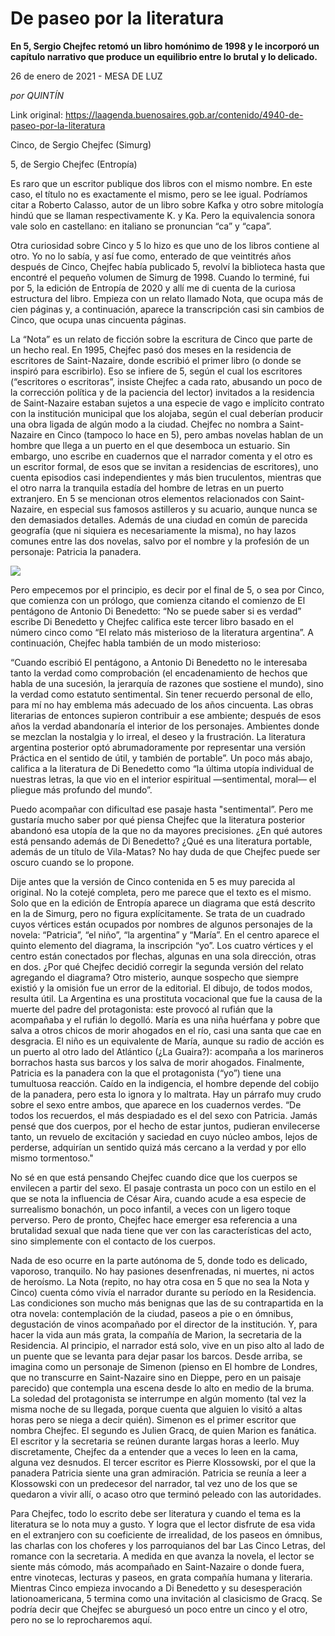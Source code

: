# De paseo por la literatura

**En 5, Sergio Chejfec retomó un libro homónimo de 1998 y le incorporó un capítulo narrativo que produce un equilibrio entre lo brutal y lo delicado.**

26 de enero de 2021 - MESA DE LUZ

_por QUINTÍN_

Link original: https://laagenda.buenosaires.gob.ar/contenido/4940-de-paseo-por-la-literatura



Cinco, de Sergio Chejfec (Simurg)




5, de Sergio Chejfec (Entropía)




Es raro que un escritor publique dos libros con el mismo nombre. En este caso, el título no es exactamente el mismo, pero se lee igual. Podríamos citar a Roberto Calasso, autor de un libro sobre Kafka y otro sobre mitología hindú que se llaman respectivamente K. y Ka. Pero la equivalencia sonora vale solo en castellano: en italiano se pronuncian “ca” y “capa”.




Otra curiosidad sobre Cinco y 5 lo hizo es que uno de los libros contiene al otro. Yo no lo sabía, y así fue como, enterado de que veintitrés años después de Cinco, Chejfec había publicado 5, revolví la biblioteca hasta que encontré el pequeño volumen de Simurg de 1998. Cuando lo terminé, fui por 5, la edición de Entropía de 2020 y allí me di cuenta de la curiosa estructura del libro. Empieza con un relato llamado Nota, que ocupa más de cien páginas y, a continuación, aparece la transcripción casi sin cambios de Cinco, que ocupa unas cincuenta páginas.




La “Nota” es un relato de ficción sobre la escritura de Cinco que parte de un hecho real. En 1995, Chejfec pasó dos meses en la residencia de escritores de Saint-Nazaire, donde escribió el primer libro (o donde se inspiró para escribirlo). Eso se infiere de 5, según el cual los escritores (“escritores o escritoras”, insiste Chejfec a cada rato, abusando un poco de la corrección política y de la paciencia del lector) invitados a la residencia de Saint-Nazaire estaban sujetos a una especie de vago e implícito contrato con la institución municipal que los alojaba, según el cual deberían producir una obra ligada de algún modo a la ciudad. Chejfec no nombra a Saint-Nazaire en Cinco (tampoco lo hace en 5), pero ambas novelas hablan de un hombre que llega a un puerto en el que desemboca un estuario. Sin embargo, uno escribe en cuadernos que el narrador comenta y el otro es un escritor formal, de esos que se invitan a residencias de escritores), uno cuenta episodios casi independientes y más bien truculentos, mientras que el otro narra la tranquila estadía del hombre de letras en un puerto extranjero. En 5 se mencionan otros elementos relacionados con Saint-Nazaire, en especial sus famosos astilleros y su acuario, aunque nunca se den demasiados detalles. Además de una ciudad en común de parecida geografía (que ni siquiera es necesariamente la misma), no hay lazos comunes entre las dos novelas, salvo por el nombre y la profesión de un personaje: Patricia la panadera.




![](https://cdn.flowlikemusic.com/files/images/45390/06b76d24-6012-46c7-8583-143c96c0befe.jpg)




Pero empecemos por el principio, es decir por el final de 5, o sea por Cinco, que comienza con un prólogo, que comienza citando el comienzo de El pentágono de Antonio Di Benedetto: “No se puede saber si es verdad” escribe Di Benedetto y Chejfec califica este tercer libro basado en el número cinco como “El relato más misterioso de la literatura argentina”. A continuación, Chejfec habla también de un modo misterioso:




“Cuando escribió El pentágono, a Antonio Di Benedetto no le interesaba tanto la verdad como comprobación (el encadenamiento de hechos que habla de una sucesión, la jerarquía de razones que sostiene el mundo), sino la verdad como estatuto sentimental. Sin tener recuerdo personal de ello, para mí no hay emblema más adecuado de los años cincuenta. Las obras literarias de entonces supieron contribuir a ese ambiente; después de esos años la verdad abandonaría el interior de los personajes. Ambientes donde se mezclan la nostalgia y lo irreal, el deseo y la frustración. La literatura argentina posterior optó abrumadoramente por representar una versión Práctica en el sentido de útil, y también de portable”. Un poco más abajo, califica a la literatura de Di Benedetto como “la última utopía individual de nuestras letras, la que vio en el interior espiritual —sentimental, moral— el pliegue más profundo del mundo”.




Puedo acompañar con dificultad ese pasaje hasta "sentimental”. Pero me gustaría mucho saber por qué piensa Chejfec que la literatura posterior abandonó esa utopía de la que no da mayores precisiones. ¿En qué autores está pensando además de Di Benedetto? ¿Qué es una literatura portable, además de un título de Vila-Matas? No hay duda de que Chejfec puede ser oscuro cuando se lo propone.




Dije antes que la versión de Cinco contenida en 5 es muy parecida al original. No la cotejé completa, pero me parece que el texto es el mismo. Solo que en la edición de Entropía aparece un diagrama que está descrito en la de Simurg, pero no figura explícitamente. Se trata de un cuadrado cuyos vértices están ocupados por nombres de algunos personajes de la novela: “Patricia”, “el niño”, “la argentina” y “María”. En el centro aparece el quinto elemento del diagrama, la inscripción “yo”. Los cuatro vértices y el centro están conectados por flechas, algunas en una sola dirección, otras en dos. ¿Por qué Chejfec decidió corregir la segunda versión del relato agregando el diagrama? Otro misterio, aunque sospecho que siempre existió y la omisión fue un error de la editorial. El dibujo, de todos modos, resulta útil. La Argentina es una prostituta vocacional que fue la causa de la muerte del padre del protagonista: este provocó al rufián que la acompañaba y el rufián lo degolló. María es una niña huérfana y pobre que salva a otros chicos de morir ahogados en el río, casi una santa que cae en desgracia. El niño es un equivalente de María, aunque su radio de acción es un puerto al otro lado del Atlántico (¿La Guaira?): acompaña a los marineros borrachos hasta sus barcos y los salva de morir ahogados. Finalmente, Patricia es la panadera con la que el protagonista (“yo”) tiene una tumultuosa reacción. Caído en la indigencia, el hombre depende del cobijo de la panadera, pero esta lo ignora y lo maltrata. Hay un párrafo muy crudo sobre el sexo entre ambos, que aparece en los cuadernos verdes. “De todos los recuerdos, el más despiadado es el del sexo con Patricia. Jamás pensé que dos cuerpos, por el hecho de estar juntos, pudieran envilecerse tanto, un revuelo de excitación y saciedad en cuyo núcleo ambos, lejos de perderse, adquirían un sentido quizá más cercano a la verdad y por ello mismo tormentoso."




No sé en que está pensando Chejfec cuando dice que los cuerpos se envilecen a partir del sexo. El pasaje contrasta un poco con un estilo en el que se nota la influencia de César Aira, cuando acude a esa especie de surrealismo bonachón, un poco infantil, a veces con un ligero toque perverso. Pero de pronto, Chejfec hace emerger esa referencia a una brutalidad sexual que nada tiene que ver con las características del acto, sino simplemente con el contacto de los cuerpos.




Nada de eso ocurre en la parte autónoma de 5, donde todo es delicado, vaporoso, tranquilo. No hay pasiones desenfrenadas, ni muertes, ni actos de heroísmo. La Nota (repito, no hay otra cosa en 5 que no sea la Nota y Cinco) cuenta cómo vivía el narrador durante su período en la Residencia. Las condiciones son mucho más benignas que las de su contrapartida en la otra novela: contemplación de la ciudad, paseos a pie o en ómnibus, degustación de vinos acompañado por el director de la institución. Y, para hacer la vida aun más grata, la compañía de Marion, la secretaria de la Residencia. Al principio, el narrador está solo, vive en un piso alto al lado de un puente que se levanta para dejar pasar los barcos. Desde arriba, se imagina como un personaje de Simenon (pienso en El hombre de Londres, que no transcurre en Saint-Nazaire sino en Dieppe, pero en un paisaje parecido) que contempla una escena desde lo alto en medio de la bruma. La soledad del protagonista se interrumpe en algún momento (tal vez la misma noche de su llegada, porque cuenta que alguien lo visitó a altas horas pero se niega a decir quién). Simenon es el primer escritor que nombra Chejfec. El segundo es Julien Gracq, de quien Marion es fanática. El escritor y la secretaria se reúnen durante largas horas a leerlo. Muy discretamente, Chejfec da a entender que a veces lo leen en la cama, alguna vez desnudos. El tercer escritor es Pierre Klossowski, por el que la panadera Patricia siente una gran admiración. Patricia se reunía a leer a Klossowski con un predecesor del narrador, tal vez uno de los que se quedaron a vivir allí, o acaso otro que terminó peleado con las autoridades.




Para Chejfec, todo lo escrito debe ser literatura y cuando el tema es la literatura se lo nota muy a gusto. Y logra que el lector disfrute de esa vida en el extranjero con su coeficiente de irrealidad, de los paseos en ómnibus, las charlas con los choferes y los parroquianos del bar Las Cinco Letras, del romance con la secretaria. A medida en que avanza la novela, el lector se siente más cómodo, más acompañado en Saint-Nazaire o donde fuera, entre vinotecas, lecturas y paseos, en grata compañía humana y literaria. Mientras Cinco empieza invocando a Di Benedetto y su desesperación lationoamericana, 5 termina como una invitación al clasicismo de Gracq. Se podría decir que Chejfec se aburguesó un poco entre un cinco y el otro, pero no se lo reprocharemos aquí.



